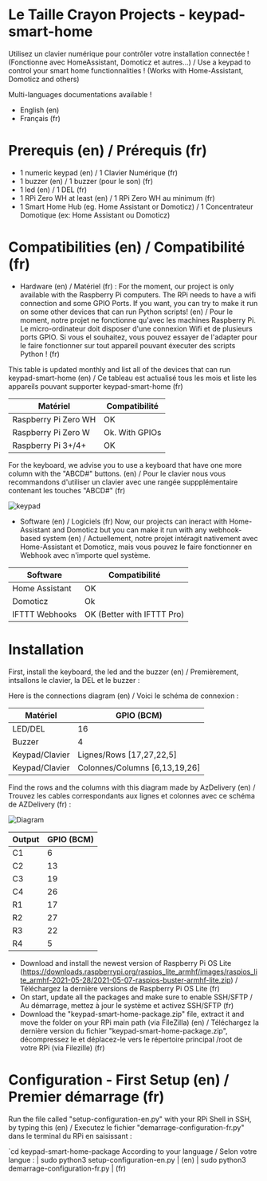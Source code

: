 # Le Taille Crayon Projects - keypad-smart-home
Utilisez un clavier numérique pour contrôler votre installation connectée ! (Fonctionne avec HomeAssistant, Domoticz et autres...) / Use a keypad to control your smart home functionnalities ! (Works with Home-Assistant, Domoticz and others)

Multi-languages documentations available !
- English (en)
- Français (fr)

# Prerequis (en) / Prérequis (fr)

- 1 numeric keypad (en) / 1 Clavier Numérique (fr)
- 1 buzzer (en) / 1 buzzer (pour le son) (fr)
- 1 led (en) / 1 DEL (fr)
- 1 RPi Zero WH at least (en) / 1 RPi Zero WH au minimum (fr)
- 1 Smart Home Hub (eg. Home Assistant or Domoticz) / 1 Concentrateur Domotique (ex: Home Assistant ou Domoticz)

# Compatibilities (en) / Compatibilité (fr)

- Hardware (en) / Matériel (fr) :
 For the moment, our project is only available with the Raspberry Pi computers. The RPi needs to have a wifi connection and some GPIO Ports. If you want, you can try to make it run on some other devices that can run Python scripts! (en) / Pour le moment, notre projet ne fonctionne qu'avec les machines Raspberry Pi. Le micro-ordinateur doit disposer d'une connexion Wifi et de plusieurs ports GPIO. Si vous el souhaitez, vous pouvez essayer de l'adapter pour le faire fonctionner sur tout appareil pouvant éxecuter des scripts Python !   (fr)

This table is updated monthly and list all of the devices that can run keypad-smart-home (en) / Ce tableau est actualisé tous les mois et liste les appareils pouvant supporter keypad-smart-home (fr)

 | Matériel  | Compatibilité |
 | ------------- | ------------- |
 | Raspberry Pi Zero WH  | OK  |
 | Raspberry Pi Zero W  | Ok. With GPIOs  |
 | Raspberry Pi 3+/4+ | OK |

For the keyboard, we advise you to use a keyboard that have one more column with the "ABCD#" buttons. (en) / Pour le clavier nous vous recommandons d'utiliser un clavier avec une rangée suppplémentaire contenant les touches "ABCD#" (fr)

![keypad](https://protosupplies.com/wp-content/uploads/2017/11/Membrane-Keypad-4-x-4.jpg)

- Software (en) / Logiciels (fr)
 Now, our projects can ineract with Home-Assistant and Domoticz but you can make it run with any webhook-based system (en) / Actuellement, notre projet intéragit nativement avec Home-Assistant et Domoticz, mais vous pouvez le faire fonctionner en Webhook avec n'importe quel système.

 | Software  | Compatibilité |
 | ------------- | ------------- |
 | Home Assistant  | OK  |
 | Domoticz  | Ok |
 | IFTTT Webhooks | OK (Better with IFTTT Pro) |
 
 # Installation
 
 First, install the keyboard, the led and the buzzer (en) / Premièrement, intsallons le clavier, la DEL et le buzzer :
 
 Here is the connections diagram (en) / Voici le schéma de connexion :
 
  | Matériel | GPIO (BCM) |
 | ------------- | ------------- |
 | LED/DEL  | 16  |
 | Buzzer  | 4 |
 | Keypad/Clavier | Lignes/Rows [17,27,22,5] |
 | Keypad/Clavier | Colonnes/Columns [6,13,19,26] |
 
 Find the rows and the columns with this diagram made by AzDelivery (en) / Trouvez les cables correspondants aux lignes et colonnes avec ce schéma de AZDelivery (fr) :
 
 ![Diagram](https://images-na.ssl-images-amazon.com/images/I/61ih6z9E3NL._SL1500_.jpg)
 
 | Output | GPIO (BCM) |
 | ------------- | ------------- |
 | C1  | 6  |
 | C2  | 13 |
 | C3 | 19 |
 | C4 | 26 |
 | R1 | 17 |
 | R2 | 27 |
 | R3 | 22 |
 | R4 | 5 |
 
 - Download and install the newest version of Raspberry Pi OS Lite (https://downloads.raspberrypi.org/raspios_lite_armhf/images/raspios_lite_armhf-2021-05-28/2021-05-07-raspios-buster-armhf-lite.zip) / Téléchargez la dernière versions de Raspberry Pi OS Lite (fr)
 - On start, update all the packages and make sure to enable SSH/SFTP / Au démarrage, mettez à jour le système et activez SSH/SFTP (fr)
 - Download the "keypad-smart-home-package.zip" file, extract it and move the folder on your RPi main path (via FileZilla) (en) / Téléchargez la dernière version du fichier "keypad-smart-home-package.zip", décompressez le et déplacez-le vers le répertoire principal /root de votre RPi (via Filezille) (fr)


# Configuration - First Setup (en) / Premier démarrage (fr)
Run the file called "setup-configuration-en.py" with your RPi Shell in SSH, by typing this (en) / Executez le fichier "demarrage-configuration-fr.py" dans le terminal du RPi en saisissant :

 `cd keypad-smart-home-package 
According to your language / Selon votre langue :
| sudo python3 setup-configuration-en.py | (en)
| sudo python3 demarrage-configuration-fr.py | (fr)
